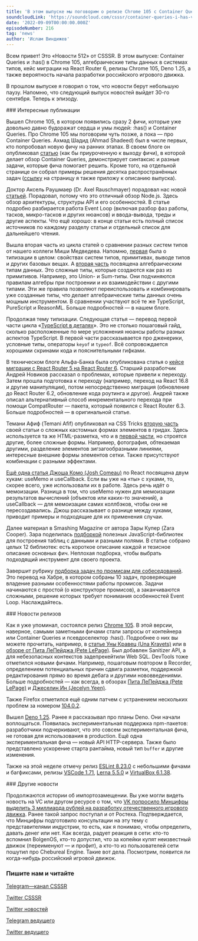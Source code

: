 ```yaml
---
title: 'В этом выпуске мы поговорим о релизе Chrome 105 с Container Queries и :has(), алгебраических типах данных, кейсе миграции на React Router 6, релизе Deno 1.25, а также вероятности начала разработки российского игрового движка.'
soundcloudLink: 'https://soundcloud.com/csssr/container-queries-i-has-v-chrome-105-algebraicheskie-tipy-migratsiya-na-react-router-6-deno-125'
date: '2022-09-09T00:00:00.000Z'
episodeNumber: 216
tag: 'news'
author: 'Ислам Виндижев'
---
```


Всем привет! Это «Новости 512» от CSSSR. В этом выпуске: Container Queries и :has() в Chrome 105, алгебраические типы данных в системах типов, кейс миграции на React Router 6, релизы Chrome 105, Deno 1.25, а также вероятность начала разработки российского игрового движка.

В прошлом выпуске я говорил о том, что новости берут небольшую паузу. Напомню, что следующий выпуск новостей выйдет 30-го сентября. Теперь к эпизоду.

<ParagraphWithImage imageName="laptopNews" >
  ### Интересные публикации

Вышел Chrome 105, в котором появились сразу 2 фичи, которые уже довольно давно будоражат сердца и умы людей: :has() и Container Queries. Про Chrome 105 мы поговорим чуть позже, а пока — про Container Queries. Ахмад Шадид (Ahmad Shadeed) был в числе первых, кто попробовал новую фичу на ранних этапах. В своем блоге он опубликовал [статью](https://ishadeed.com/article/container-queries-are-finally-here/) (как бы приуроченную к выходу фичи), в которой делает обзор Container Queries, демонстрирует синтаксис и разные задачи, которые фича помогает решить. Кроме того, на отдельной странице он собрал примеры решения десятка распространённых задач ([ссылку](https://lab.ishadeed.com/container-queries) на страницу я также приложу к описанию выпуска).
</ParagraphWithImage>

Доктор Аксель Раушмаер (Dr. Axel Rauschmayer) порадовал нас новой [статьей](https://2ality.com/2022/09/nodejs-overview.html). Порадовал, потому что это отличный обзор Node.js. Здесь обзор архитектуры, структуры API и его особенностей. В статье подробно разбирается работа Event Loop (включая разбор фаз работы, тасков, микро-тасков и других нюансов) и ввода-вывода, треды и другие аспекты. Что ещё хорошо: в конце статьи есть полный список источников по каждому разделу статьи и отдельный список для дальнейшего чтения.

Вышла вторая часть из цикла статей о сравнении разных систем типов от нашего коллеги Миши Медведева. Напомню, [первая](https://blog.csssr.com/en/article/type-systems-part-1/) была о типизации в целом: свойствах систем типов, примитивах, выводе типов и других базовых вещах. А [вторая часть](https://blog.csssr.com/en/article/type-systems-part-2/) посвящена алгебраическим типам данных. Это сложные типы, которые создаются как раз из примитивов. Например, это Union- и Sum-типы. Они подчиняются правилам алгебры при построении и их взаимодействии с другими типами. Эти же правила позволяют переиспользовать и комбинировать уже созданные типы, что делает алгебраические типы данных очень мощным инструментом. В сравнении участвуют всё те же TypeScript, PureScript и ReasonML. Больше подробностей — в нашем блоге.

Продолжая тему типизации. Следующая статья — перевод первой части цикла «[TypeScript в деталях](https://habr.com/ru/company/timeweb/blog/685954/)». Это не столько пошаговый гайд, сколько расположенные по мере усложнения нюансы работы разных аспектов TypeScript. В первой части рассказывается про дженерики, условные типы, операторы `keyof` и `typeof`. Всё сопровождается хорошими скринами кода и пояснительными гифками.

В техническом блоге Альфа-Банка была опубликована статья о [кейсе миграции с React Router 5 на React Router 6](https://habr.com/ru/company/alfa/blog/686954/). Старший разработчик Андрей Новиков рассказал о проблемах, которые привели к переходу. Затем прошла подготовка к переходу (например, переход на React 16.8 и другие манипуляции), потом непосредственно миграция (обновление до React Router 6.2, обновление кода роутинга и другое). Андрей также описал альтернативный способ инкрементального перехода при помощи CompatRouter — пакета, который появился с React Router 6.3. Больше подробностей — в оригинальной статье.

Темани Афиф (Temani Afif) опубликовал на CSS Tricks [вторую часть](https://css-tricks.com/css-grid-and-custom-shapes-part-2/) своей статьи о сложных кастомных формах элементов в гридах. Здесь используется та же HTML-разметка, что и в [первой части](https://css-tricks.com/css-grid-and-custom-shapes-part-1/), но строятся другие, более сложные формы. Например, фотография, обтекаемая другими, разделение элементов зигзагообразными линиями, интересные внешние формы элементов сетки. Также присутствуют комбинации с разными эффектами.

[Ещё одна статья Джоша Комо (Josh Comeau)](https://www.joshwcomeau.com/react/usememo-and-usecallback/) по React посвящена двум хукам: useMemo и useCallback. Если вы уже на «ты» с хуками, то, скорее всего, уже использовали их в работе. Здесь речь идёт о мемоизации. Разница в том, что useMemo нужен для мемоизации результатов вычислений (объектов или каких-то значений), а useCallback — для мемоизации самих коллбэков, чтобы они не пересоздавались. Джош рассказывает о разнице между хуками, приводит примеры и подходящие для их применения случаи.

Далее материал в Smashing Magazine от автора Зары Купер (Zara Cooper). Зара поделилась [подборкой](https://www.smashingmagazine.com/2022/09/useful-javascript-data-grid-libraries/) полезных JavaScript-библиотек для построения таблиц с данными и разными полями. В статье собрано целых 12 библиотек: есть короткое описание каждой и тезисное описание основных фич. Неплохая подборка, чтобы выбрать подходящий инструмент для своего проекта.

Завершит рубрику [подборка задач по промисам для собеседований](https://habr.com/ru/company/otus/blog/686670/). Это перевод на Хабре, в котором собраны 10 задач, проверяющие владение разными особенностями работы промисов. Задачи начинаются с простой (о конструкторе промисов), а заканчиваются сложными, решение которых требует понимания особенностей Event Loop. Наслаждайтесь.

<ParagraphWithImage imageName="manWithLaptop">
  ### Новости релизов

Как я уже упоминал, состоялся релиз [Chrome 105](https://developer.chrome.com/blog/new-in-chrome-105/). В этой версии, наверное, самыми заметными фичами стали запросы от контейнера или Container Queries и псевдоселектор :has(). Подробнее о них вы можете прочитать, например, в [статье Уны Кравец (Una Kravets)](https://developer.chrome.com/blog/has-with-cq-m105/) или в [обзоре от Пита ЛеПейджа (Pete LePage)](https://developer.chrome.com/blog/new-in-chrome-105/). Был добавлен Sanitizer API, а для небезопасных контекстов задепрекейтили Web SQL. DevTools тоже отметился новыми фичами. Например, пошаговым повтором в Recorder, определением потенциальных причин сдвига разметки, поддержкой редактирования прямо во время дебага и другими нововведениями. Больше подробностей — как всегда, в обзорах [Пита ЛеПейджа (Pete LePage)](https://developer.chrome.com/blog/new-in-chrome-105/) и [Джеселин Ин (Jecelyn Yeen)](https://developer.chrome.com/blog/new-in-devtools-105/).
</ParagraphWithImage>

Также Firefox отметился ещё одним патчем с устранением нескольких проблем за номером [104.0.2](https://www.mozilla.org/en-US/firefox/104.0.2/releasenotes/).

Вышел [Deno 1.25](https://deno.com/blog/v1.25). Ранее я рассказывал про планы Deno. Они начали воплощаться. Появилась экспериментальная поддержка npm-пакетов: разработчики подчеркивают, что это совсем экспериментальная фича, не готовая для использования в production. Ещё одна экспериментальная фича — новый API HTTP-сервера. Также было представлено ускорение старта рантайма, новый тип `buffer` и другие изменения.

Также на этой неделе отмечу релиз [ESLint 8.23.0](https://eslint.org/blog/2022/08/eslint-v8.23.0-released/) с небольшими фичами и багфиксами, релизы [VSCode 1.71](https://code.visualstudio.com/updates/v1_71), [Lerna 5.5.0](https://github.com/lerna/lerna/releases/tag/v5.5.0) и [VirtualBox 6.1.38](https://www.mail-archive.com/vbox-announce@virtualbox.org/msg00217.html).

<ParagraphWithImage imageName="laptopNews" >
  ### Другие новости

Продолжаются истории об импортозамещении. Вы уже могли видеть новость на VC или другом ресурсе о том, что [VK попросило Минцифры выделить 3 миллиарда рублей на разработку отечественного игрового движка](https://vc.ru/tech/496749-vk-poprosila-u-mincifry-3-mlrd-rubley-na-razrabotku-rossiyskogo-dvizhka-dlya-videoigr). Ранее такой запрос поступал и от Ростеха. Подтверждается, что Минцифры подготовило консультации на эту тему с представителями индустрии, то есть, как я понимаю, чтобы определить, давать денег или нет. Как всегда, радует реакция в сети: кто-то вспомнил BolgenOS, кто-то допустил, что за копейки купят неизвестный движок (переименуют — и профит), а кто-то из пользователей сети пошутил про Chebureal Engine. Такие вот дела. Посмотрим, появится ли когда-нибудь российский игровой движок.
</ParagraphWithImage>

  ### Пишите нам и читайте
  [Telegram—канал CSSSR](https://t.me/csssr)

  [Twitter CSSSR](https://twitter.com/csssr_dev)

  [Twitter новостей](https://twitter.com/csssr_news)

  [Telegram ведущего](https://t.me/Vindizh)

  [Twitter ведущего](https://twitter.com/Vindizh)
